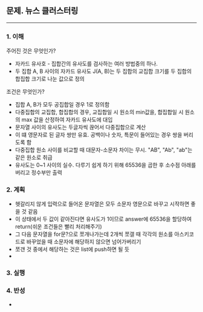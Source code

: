 ## 문제. 뉴스 클러스터링

---

### 1. 이해

주어진 것은 무엇인가?
- 자카드 유사호 - 집합간의 유사도를 검사하는 여러 방법중의 하나.
- 두 집합 A, B 사이의 자카드 유사도 J(A, B)는 두 집합의 교집합 크기를 두 집합의 합집합 크기로 나눈 값으로 정의

조건은 무엇인가? <br>
- 집합 A, B가 모두 공집합일 경우 1로 정의함
- 다중집합의 교집합, 합집합의 경우, 교집합일 시 원소의 min값을, 합집합일 시 원소의 max 값을 산정하여 자카드 유사도에 대입
- 문자열 사이의 유사도는 두글자씩 끊어서 다중집합으로 계산
- 이 떄 영문자로 된 글자 쌍만 유효. 공백이나 숫자, 특문이 들어있는 경우 쌍을 버리도록 함
- 다중집합 원소 사이를 비교할 때 대문자-소문자 차이는 무시. "AB", "Ab", "ab"는 같은 원소로 취급
- 유사도는 0~1 사이의 실수. 다루기 쉽게 하기 위해 65536을 곱한 후 소수점 아래를 버리고 정수부만 출력

### 2. 계획
- 헷갈리지 않게 입력으로 들어온 문자열은 모두 소문자 영문으로 바꾸고 시작하면 좋을 것 같음
- 이 상태에서 두 값이 같아진다면 유사도가 1이므로 answer에 65536을 할당하여 return(쉬운 조건들은 빨리 처리해주기)
- 그 다음 문자열을 for문?으로 쪼개나가는데 2개씩 쪼갤 때 각각의 원소를 아스키코드로 바꾸었을 때 소문자에 해당하지 않으면 넘어가버리기
- 쪼갠 것 중에서 해당하는 것은 list에 push하면 될 듯
- 

### 3. 실행

### 4. 반성
- 